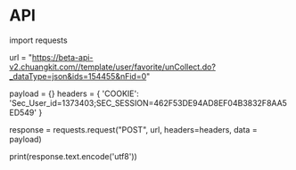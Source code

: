 # API
import requests

url = "https://beta-api-v2.chuangkit.com//template/user/favorite/unCollect.do?_dataType=json&ids=154455&nFid=0"

payload = {}
headers = {
  'COOKIE': 'Sec_User_id=1373403;SEC_SESSION=462F53DE94AD8EF04B3832F8AA5ED549'
}

response = requests.request("POST", url, headers=headers, data = payload)

print(response.text.encode('utf8'))
